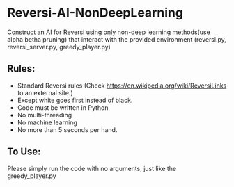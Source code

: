 # Reversi-AI-NonDeepLearning

Construct an AI for Reversi using only non-deep learning methods(use alpha betha pruning) that interact with the provided environment (reversi.py, reversi_server.py, greedy_player.py)

## Rules:

- Standard Reversi rules (Check https://en.wikipedia.org/wiki/ReversiLinks to an external site.)
- Except white goes first instead of black.
- Code must be written in Python
- No multi-threading
- No machine learning
- No more than 5 seconds per hand.

## To Use:

Please simply run the code with no arguments, just like the greedy_player.py
